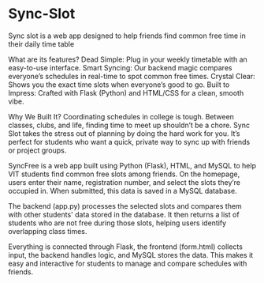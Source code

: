 # Sync-Slot
Sync slot is a web app designed to help friends find common free time in their daily time table

What are its features? Dead Simple: Plug in your weekly timetable with an easy-to-use interface. Smart Syncing: Our backend magic compares everyone’s schedules in real-time to spot common free times. Crystal Clear: Shows you the exact time slots when everyone’s good to go. Built to Impress: Crafted with Flask (Python) and HTML/CSS for a clean, smooth vibe.

Why We Built It? Coordinating schedules in college is tough. Between classes, clubs, and life, finding time to meet up shouldn’t be a chore. Sync Slot takes the stress out of planning by doing the hard work for you. It’s perfect for students who want a quick, private way to sync up with friends or project groups.

SyncFree is a web app built using Python (Flask), HTML, and MySQL to help VIT students find common free slots among friends. On the homepage, users enter their name, registration number, and select the slots they’re occupied in. When submitted, this data is saved in a MySQL database.

The backend (app.py) processes the selected slots and compares them with other students' data stored in the database. It then returns a list of students who are not free during those slots, helping users identify overlapping class times.

Everything is connected through Flask, the frontend (form.html) collects input, the backend handles logic, and MySQL stores the data. This makes it easy and interactive for students to manage and compare schedules with friends.
